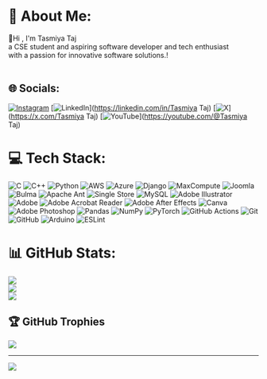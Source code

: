 # 💫 About Me:
👋Hi ,  I'm  Tasmiya Taj <br>a CSE student and aspiring software developer and tech enthusiast  <br>with a passion for innovative software solutions.!<br><br>


## 🌐 Socials:
[![Instagram](https://img.shields.io/badge/Instagram-%23E4405F.svg?logo=Instagram&logoColor=white)](https://instagram.com/affu_20t) [![LinkedIn](https://img.shields.io/badge/LinkedIn-%230077B5.svg?logo=linkedin&logoColor=white)](https://linkedin.com/in/Tasmiya Taj) [![X](https://img.shields.io/badge/X-black.svg?logo=X&logoColor=white)](https://x.com/Tasmiya Taj) [![YouTube](https://img.shields.io/badge/YouTube-%23FF0000.svg?logo=YouTube&logoColor=white)](https://youtube.com/@Tasmiya Taj) 

# 💻 Tech Stack:
![C](https://img.shields.io/badge/c-%2300599C.svg?style=flat&logo=c&logoColor=white) ![C++](https://img.shields.io/badge/c++-%2300599C.svg?style=flat&logo=c%2B%2B&logoColor=white) ![Python](https://img.shields.io/badge/python-3670A0?style=flat&logo=python&logoColor=ffdd54) ![AWS](https://img.shields.io/badge/AWS-%23FF9900.svg?style=flat&logo=amazon-aws&logoColor=white) ![Azure](https://img.shields.io/badge/azure-%230072C6.svg?style=flat&logo=microsoftazure&logoColor=white) ![Django](https://img.shields.io/badge/django-%23092E20.svg?style=flat&logo=django&logoColor=white) ![MaxCompute](https://img.shields.io/badge/MaxCompute-%23FF6701?style=flat&logo=alibabacloud&logoColor=white) ![Joomla](https://img.shields.io/badge/joomla-%235091CD.svg?style=flat&logo=joomla&logoColor=white) ![Bulma](https://img.shields.io/badge/bulma-00D0B1?style=flat&logo=bulma&logoColor=white) ![Apache Ant](https://img.shields.io/badge/Apache%20Ant-A81C7D?style=flat&logo=Apache%20Ant&logoColor=white) ![Single Store](https://img.shields.io/badge/Single%20Store-AA00FF?style=flat&logo=singlestore&logoColor=white) ![MySQL](https://img.shields.io/badge/mysql-4479A1.svg?style=flat&logo=mysql&logoColor=white) ![Adobe Illustrator](https://img.shields.io/badge/adobe%20illustrator-%23FF9A00.svg?style=flat&logo=adobe%20illustrator&logoColor=white) ![Adobe](https://img.shields.io/badge/adobe-%23FF0000.svg?style=flat&logo=adobe&logoColor=white) ![Adobe Acrobat Reader](https://img.shields.io/badge/Adobe%20Acrobat%20Reader-EC1C24.svg?style=flat&logo=Adobe%20Acrobat%20Reader&logoColor=white) ![Adobe After Effects](https://img.shields.io/badge/Adobe%20After%20Effects-9999FF.svg?style=flat&logo=Adobe%20After%20Effects&logoColor=white) ![Canva](https://img.shields.io/badge/Canva-%2300C4CC.svg?style=flat&logo=Canva&logoColor=white) ![Adobe Photoshop](https://img.shields.io/badge/adobe%20photoshop-%2331A8FF.svg?style=flat&logo=adobe%20photoshop&logoColor=white) ![Pandas](https://img.shields.io/badge/pandas-%23150458.svg?style=flat&logo=pandas&logoColor=white) ![NumPy](https://img.shields.io/badge/numpy-%23013243.svg?style=flat&logo=numpy&logoColor=white) ![PyTorch](https://img.shields.io/badge/PyTorch-%23EE4C2C.svg?style=flat&logo=PyTorch&logoColor=white) ![GitHub Actions](https://img.shields.io/badge/github%20actions-%232671E5.svg?style=flat&logo=githubactions&logoColor=white) ![Git](https://img.shields.io/badge/git-%23F05033.svg?style=flat&logo=git&logoColor=white) ![GitHub](https://img.shields.io/badge/github-%23121011.svg?style=flat&logo=github&logoColor=white) ![Arduino](https://img.shields.io/badge/-Arduino-00979D?style=flat&logo=Arduino&logoColor=white) ![ESLint](https://img.shields.io/badge/ESLint-4B3263?style=flat&logo=eslint&logoColor=white)
# 📊 GitHub Stats:
![](https://github-readme-stats.vercel.app/api?username=Tasmiyataj77&theme=dark&hide_border=false&include_all_commits=true&count_private=true)<br/>
![](https://github-readme-streak-stats.herokuapp.com/?user=Tasmiyataj77&theme=dark&hide_border=false)<br/>
![](https://github-readme-stats.vercel.app/api/top-langs/?username=Tasmiyataj77&theme=dark&hide_border=false&include_all_commits=true&count_private=true&layout=compact)

## 🏆 GitHub Trophies
![](https://github-profile-trophy.vercel.app/?username=Tasmiyataj77&theme=radical&no-frame=false&no-bg=true&margin-w=4)

---
[![](https://visitcount.itsvg.in/api?id=Tasmiyataj77&icon=0&color=0)](https://visitcount.itsvg.in)

<!-- Proudly created with GPRM ( https://gprm.itsvg.in ) -->
